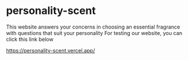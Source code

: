 # personality-scent
This website answers your concerns in choosing an essential fragrance with questions that suit your personality
For testing our website, you can click this link below

https://personality-scent.vercel.app/
